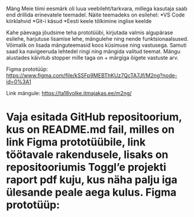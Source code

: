 Mäng
Meie tiimi eesmärk oli luua veebileht/tarkvara, millega kasutaja saab end drillida erinevatele teemadel. 
Näite teemadeks on esilehel:
*VS Code kiirklahvid
*Git-i käsud
*Eesti keele tõlkimine inglise keelde

Kahe päevaga jõudsime teha prototüübi, kirjutada valmis algupärase esilehe, harjutuse lisamise lehe, mängulehe ning nende funktsionaalsused.
Võimalik on lisada mänguteemasid koos küsimuse ning vastusega. Samuti saad ka navigeeruda lehtedel ringi ning mängida valitud teemat. Mängu alustades käivitub stopper mille taga on + märgiga õigete vastuste arv.

Figma prototüüp:
https://www.figma.com/file/kSSFp9MEBThKUz7QcTA7Jf/M2ng?node-id=0%3A1

Link mängule:
https://ta18volke.itmajakas.ee/m2ng/

# Vaja esitada GitHub repositoorium, kus on README.md fail, milles on link Figma prototüübile, link töötavale rakendusele, lisaks on repositooriumis Toggl’e projekti raport pdf kuju, kus näha palju iga ülesande peale aega kulus. Figma prototüüp:
